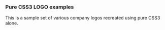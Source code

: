 ### Pure CSS3 LOGO examples

This is a sample set of various company logos recreated using pure CSS3 alone.
